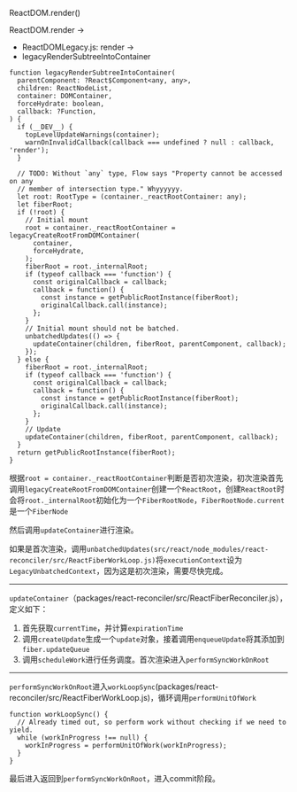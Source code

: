 ReactDOM.render()

ReactDOM.render ->
- ReactDOMLegacy.js: render ->
- legacyRenderSubtreeIntoContainer 


```
function legacyRenderSubtreeIntoContainer(
  parentComponent: ?React$Component<any, any>,
  children: ReactNodeList,
  container: DOMContainer,
  forceHydrate: boolean,
  callback: ?Function,
) {
  if (__DEV__) {
    topLevelUpdateWarnings(container);
    warnOnInvalidCallback(callback === undefined ? null : callback, 'render');
  }

  // TODO: Without `any` type, Flow says "Property cannot be accessed on any
  // member of intersection type." Whyyyyyy.
  let root: RootType = (container._reactRootContainer: any);
  let fiberRoot;
  if (!root) {
    // Initial mount
    root = container._reactRootContainer = legacyCreateRootFromDOMContainer(
      container,
      forceHydrate,
    );
    fiberRoot = root._internalRoot;
    if (typeof callback === 'function') {
      const originalCallback = callback;
      callback = function() {
        const instance = getPublicRootInstance(fiberRoot);
        originalCallback.call(instance);
      };
    }
    // Initial mount should not be batched.
    unbatchedUpdates(() => {
      updateContainer(children, fiberRoot, parentComponent, callback);
    });
  } else {
    fiberRoot = root._internalRoot;
    if (typeof callback === 'function') {
      const originalCallback = callback;
      callback = function() {
        const instance = getPublicRootInstance(fiberRoot);
        originalCallback.call(instance);
      };
    }
    // Update
    updateContainer(children, fiberRoot, parentComponent, callback);
  }
  return getPublicRootInstance(fiberRoot);
}
```
根据`root = container._reactRootContainer`判断是否初次渲染，初次渲染首先调用`legacyCreateRootFromDOMContainer`创建一个`ReactRoot`，创建`ReactRoot`时会将`root._internalRoot`初始化为一个`FiberRootNode`，`FiberRootNode.current`是一个`FiberNode`

然后调用`updateContainer`进行渲染。

如果是首次渲染，调用`unbatchedUpdates(src/react/node_modules/react-reconciler/src/ReactFiberWorkLoop.js)`将`executionContext`设为`LegacyUnbatchedContext`，因为这是初次渲染，需要尽快完成。
 
---

`updateContainer`（packages/react-reconciler/src/ReactFiberReconciler.js），定义如下：

1. 首先获取`currentTime`，并计算`expirationTime`
2. 调用`createUpdate`生成一个`update`对象，接着调用`enqueueUpdate`将其添加到`fiber.updateQueue`
3. 调用`scheduleWork`进行任务调度。首次渲染进入`performSyncWorkOnRoot`

--- 

`performSyncWorkOnRoot`进入`workLoopSync`(packages/react-reconciler/src/ReactFiberWorkLoop.js)，循环调用`performUnitOfWork`

```
function workLoopSync() {
  // Already timed out, so perform work without checking if we need to yield.
  while (workInProgress !== null) {
    workInProgress = performUnitOfWork(workInProgress);
  }
}
```


最后进入返回到`performSyncWorkOnRoot`，进入commit阶段。